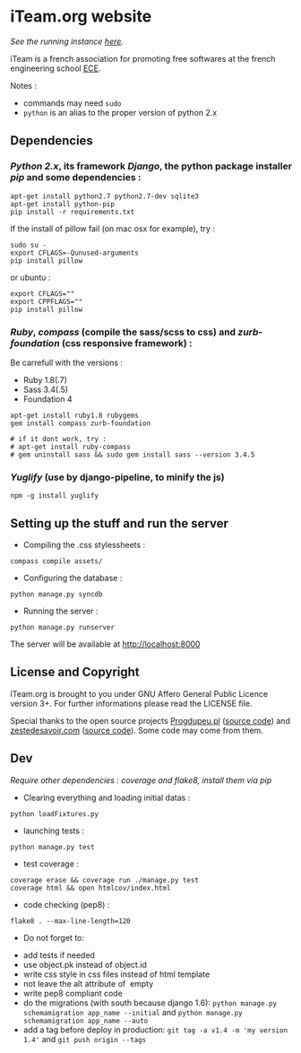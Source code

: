 # iTeam.org website

*See the running instance [here](https://iteam.org).*

iTeam is a french association for promoting free softwares at the french engineering school [ECE](http://ece.fr).

Notes :

* commands may need `sudo`
* `python` is an alias to the proper version of python 2.x

## Dependencies

### *Python 2.x*, its framework *Django*, the python package installer *pip* and some dependencies :
```shell
apt-get install python2.7 python2.7-dev sqlite3
apt-get install python-pip
pip install -r requirements.txt
```
If the install of pillow fail (on mac osx for example), try :
```shell
sudo su -
export CFLAGS=-Qunused-arguments
pip install pillow
```

or ubuntu :
```shell
export CFLAGS=""
export CPPFLAGS=""
pip install pillow
```

### *Ruby*, *compass* (compile the sass/scss to css) and *zurb-foundation* (css responsive framework) :

Be carrefull with the versions :

* Ruby 1.8(.7)
* Sass 3.4(.5)
* Foundation 4

```shell
apt-get install ruby1.8 rubygems
gem install compass zurb-foundation

# if it dont work, try :
# apt-get install ruby-compass
# gem uninstall sass && sudo gem install sass --version 3.4.5
```

### *Yuglify* (use by django-pipeline, to minify the js)

```shell
npm -g install yuglify
```

## Setting up the stuff and run the server

* Compiling the .css stylessheets :
```shell
compass compile assets/
```

* Configuring the database :
```shell
python manage.py syncdb
```

* Running the server :
```shell
python manage.py runserver
```
The server will be available at <http://localhost:8000>

## License and Copyright

ITeam.org is brought to you under GNU Affero General Public Licence version 3+. For further informations please read the LICENSE file.

Special thanks to the open source projects [Progdupeu.pl](http://progdupeu.pl) ([source code](http://bitbucket.org/MicroJoe/progdupeupl/)) and [zestedesavoir.com](http://zestedesavoir.com) ([source code](https://github.com/zestedesavoir/zds-site)). Some code may come from them.

## Dev

*Require other dependencies : coverage and flake8, install them via pip*

* Clearing everything and loading initial datas :
```shell
python loadFixtures.py
```

* launching tests :
```shell
python manage.py test
```

* test coverage :
```shell
coverage erase && coverage run ./manage.py test
coverage html && open htmlcov/index.html
```

* code checking (pep8) :
```shell
flake8 . --max-line-length=120
```

* Do not forget to:

- add tests if needed
- use object.pk instead of object.id
- write css style in css files instead of html template
- not leave the alt attribute of <img> empty
- write pep8 compliant code
- do the migrations (with south because django 1.6): `python manage.py schemamigration app_name --initial` and `python manage.py schemamigration app_name --auto`
- add a tag before deploy in production: `git tag -a v1.4 -m 'my version 1.4'` and `git push origin --tags`
